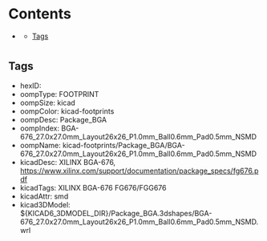 



Contents
========

* [](#)
	* [Tags](#tags)

# 

## Tags

- hexID: 
- oompType: FOOTPRINT
- oompSize: kicad
- oompColor: kicad-footprints
- oompDesc: Package_BGA
- oompIndex: BGA-676_27.0x27.0mm_Layout26x26_P1.0mm_Ball0.6mm_Pad0.5mm_NSMD
- oompName: kicad-footprints/Package_BGA/BGA-676_27.0x27.0mm_Layout26x26_P1.0mm_Ball0.6mm_Pad0.5mm_NSMD
- kicadDesc: XILINX BGA-676, https://www.xilinx.com/support/documentation/package_specs/fg676.pdf
- kicadTags: XILINX BGA-676 FG676/FGG676
- kicadAttr: smd
- kicad3DModel: ${KICAD6_3DMODEL_DIR}/Package_BGA.3dshapes/BGA-676_27.0x27.0mm_Layout26x26_P1.0mm_Ball0.6mm_Pad0.5mm_NSMD.wrl
